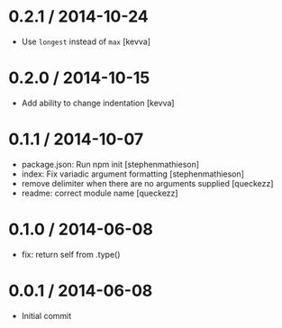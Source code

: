 
0.2.1 / 2014-10-24
==================

 * Use `longest` instead of `max` [kevva]

0.2.0 / 2014-10-15
==================

 * Add ability to change indentation [kevva]

0.1.1 / 2014-10-07
==================

 * package.json: Run npm init [stephenmathieson]
 * index: Fix variadic argument formatting [stephenmathieson]
 * remove delimiter when there are no arguments supplied [queckezz]
 * readme: correct module name [queckezz]

0.1.0 / 2014-06-08
==================

 * fix: return self from .type()

0.0.1 / 2014-06-08
==================

 * Initial commit
